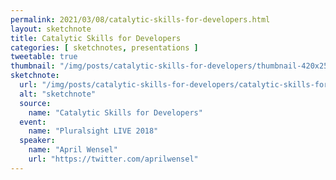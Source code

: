 ```yaml
---
permalink: 2021/03/08/catalytic-skills-for-developers.html
layout: sketchnote
title: Catalytic Skills for Developers
categories: [ sketchnotes, presentations ]
tweetable: true
thumbnail: "/img/posts/catalytic-skills-for-developers/thumbnail-420x255.webp"
sketchnote:
  url: "/img/posts/catalytic-skills-for-developers/catalytic-skills-for-developers.webp"
  alt: "sketchnote"
  source:
    name: "Catalytic Skills for Developers"
  event:
    name: "Pluralsight LIVE 2018"
  speaker: 
    name: "April Wensel"
    url: "https://twitter.com/aprilwensel"
---
```


